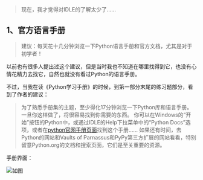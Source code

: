 >现在，我才觉得对IDLE的了解太少了……
## 1、官方语言手册
>建议：每天花十几分钟浏览一下Python语言手册和官方文档，尤其是对于初学者！

以前也有很多人提出过这个建议，但是当时我也不知道在哪里找得到它，也没有心情花精力去找它，自然也就没有看过Python的语言手册。

不过，当我在读《Python学习手册》的时候，到第一部分末尾的练习题部分，看到了作者的建议：

> 为了熟悉手册集的主题，至少得化17分钟浏览一下Python库和语言手册。一旦你这样做了，将很容易找到你需要的东西。
> 你可以在Windows的“开始”按钮的Python中，或通过IDLE的Help下拉菜单中的“Python Docs”选项，或者在[python官网手册页面](http://www.python.org/doc)找到这个手册……
> 如果还有时间，去Python的网站和Vaults of Parnassus和PyPy第三方扩展的网站看看，特别留意Python.org的文档和搜索页面，它们是至关重要的资源。

手册界面：

![如图](http://img.blog.csdn.net/20180325212451624?watermark/2/text/aHR0cDovL2Jsb2cuY3Nkbi5uZXQvbXlSZWFsaXphdGlvbg==/font/5a6L5L2T/fontsize/400/fill/I0JBQkFCMA==/dissolve/70/gravity/SouthEast)

